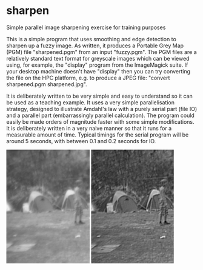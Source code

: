 # sharpen
Simple parallel image sharpening exercise for training purposes

This is a simple program that uses smoothing and edge detection to
sharpen up a fuzzy image. As written, it produces a Portable Grey Map
(PGM) file "sharpened.pgm" from an input "fuzzy.pgm". The PGM files
are a relatively standard text format for greyscale images which can
be viewed using, for example, the "display" program from the
ImageMagick suite. If your desktop machine doesn't have "display" then
you can try converting the file on the HPC platform, e.g. to produce a
JPEG file: "convert sharpened.pgm sharpened.jpg".

It is deliberately written to be very simple and easy to understand so
it can be used as a teaching example. It uses a very simple
parallelisation strategy, designed to illustrate Amdahl's law with a
purely serial part (file IO) and a parallel part (embarrassingly
parallel calculation). The program could easily be made orders of
magnitude faster with some simple modifications. It is deliberately
written in a very naive manner so that it runs for a measurable amount
of time. Typical timings for the serial program will be around 5
seconds, with between 0.1 and 0.2 seconds for IO.

<centre>
<p>
    <img src="doc/fuzzy.png" height="300">
    <img src="doc/sharpened.png" height="300">
</p>
</centre>



